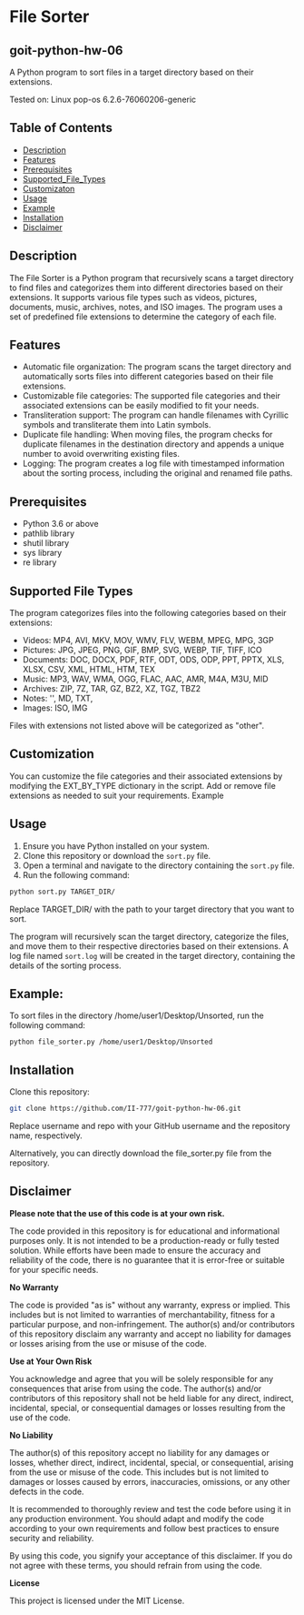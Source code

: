 # File Sorter
## goit-python-hw-06

A Python program to sort files in a target directory based on their extensions.

Tested on: Linux pop-os 6.2.6-76060206-generic

## Table of Contents

- [Description](#description)
- [Features](#features)
- [Prerequisites](#prerequisites)
- [Supported_File_Types](#supported_file_types)
- [Customizaton](#customization)
- [Usage](#usage)
- [Example](#example)
- [Installation](#installation)
- [Disclaimer](#disclaimer)

## Description

The File Sorter is a Python program that recursively scans a target directory to find files and categorizes them into different directories based on their extensions. It supports various file types such as videos, pictures, documents, music, archives, notes, and ISO images. The program uses a set of predefined file extensions to determine the category of each file.

## Features

- Automatic file organization: The program scans the target directory and automatically sorts files into different categories based on their file extensions.
- Customizable file categories: The supported file categories and their associated extensions can be easily modified to fit your needs.
- Transliteration support: The program can handle filenames with Cyrillic symbols and transliterate them into Latin symbols.
- Duplicate file handling: When moving files, the program checks for duplicate filenames in the destination directory and appends a unique number to avoid overwriting existing files.
- Logging: The program creates a log file with timestamped information about the sorting process, including the original and renamed file paths.

## Prerequisites

- Python 3.6 or above
- pathlib library
- shutil library
- sys library
- re library

## Supported File Types

The program categorizes files into the following categories based on their extensions:

- Videos: MP4, AVI, MKV, MOV, WMV, FLV, WEBM, MPEG, MPG, 3GP
- Pictures: JPG, JPEG, PNG, GIF, BMP, SVG, WEBP, TIF, TIFF, ICO
- Documents: DOC, DOCX, PDF, RTF, ODT, ODS, ODP, PPT, PPTX, XLS, XLSX, CSV, XML, HTML, HTM, TEX
- Music: MP3, WAV, WMA, OGG, FLAC, AAC, AMR, M4A, M3U, MID
- Archives: ZIP, 7Z, TAR, GZ, BZ2, XZ, TGZ, TBZ2
- Notes: '', MD, TXT,
- Images: ISO, IMG

Files with extensions not listed above will be categorized as "other".

## Customization

You can customize the file categories and their associated extensions by modifying the EXT_BY_TYPE dictionary in the script. Add or remove file extensions as needed to suit your requirements.
Example

## Usage

1. Ensure you have Python installed on your system.
2. Clone this repository or download the `sort.py` file.
3. Open a terminal and navigate to the directory containing the `sort.py` file.
4. Run the following command:

```bash
python sort.py TARGET_DIR/
```

Replace TARGET_DIR/ with the path to your target directory that you want to sort.


The program will recursively scan the target directory, categorize the files, and move them to their respective directories based on their extensions. A log file named `sort.log` will be created in the target directory, containing the details of the sorting process.

## Example:

To sort files in the directory /home/user1/Desktop/Unsorted, run the following command:

```shell
python file_sorter.py /home/user1/Desktop/Unsorted
``` 

## Installation

Clone this repository:

```bash
git clone https://github.com/II-777/goit-python-hw-06.git
```

Replace username and repo with your GitHub username and the repository name, respectively.

Alternatively, you can directly download the file_sorter.py file from the repository.


## Disclaimer

**Please note that the use of this code is at your own risk.**

The code provided in this repository is for educational and informational purposes only. It is not intended to be a production-ready or fully tested solution. While efforts have been made to ensure the accuracy and reliability of the code, there is no guarantee that it is error-free or suitable for your specific needs.

**No Warranty**

The code is provided "as is" without any warranty, express or implied. This includes but is not limited to warranties of merchantability, fitness for a particular purpose, and non-infringement. The author(s) and/or contributors of this repository disclaim any warranty and accept no liability for damages or losses arising from the use or misuse of the code.

**Use at Your Own Risk**

You acknowledge and agree that you will be solely responsible for any consequences that arise from using the code. The author(s) and/or contributors of this repository shall not be held liable for any direct, indirect, incidental, special, or consequential damages or losses resulting from the use of the code.

**No Liability**

The author(s) of this repository accept no liability for any damages or losses, whether direct, indirect, incidental, special, or consequential, arising from the use or misuse of the code. This includes but is not limited to damages or losses caused by errors, inaccuracies, omissions, or any other defects in the code.

It is recommended to thoroughly review and test the code before using it in any production environment. You should adapt and modify the code according to your own requirements and follow best practices to ensure security and reliability.

By using this code, you signify your acceptance of this disclaimer. If you do not agree with these terms, you should refrain from using the code.

**License**

This project is licensed under the MIT License.
